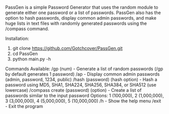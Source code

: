 PassGen is a simple Password Generator that uses the random module to generate either one password or a list of passwords. PassGen also has the option to hash passwords, display common admin passwords, and make huge lists in text files with randomly generated passwords using the /compass command.

Installation: 

1. git clone https://github.com/Gotchcover/PassGen.git 
2. cd PassGen
3. python main.py -h

Commands Available: /gp (num) - Generate a list of random passwords (/gp by default generates 1 password) /ap - Display common admin passwords (admin, password, 1234, public) /hash (password) (hash option) - Hash a password using MD5, SHA1, SHA224, SHA256, SHA384, or SHA512 (use lowercase) /compass create (password) (option) - Create a list of passwords similar to the input password Options: 1 (100,000), 2 (1,000,000), 3 (3,000,000), 4 (5,000,000), 5 (10,000,000) /h - Show the help menu /exit - Exit the program
